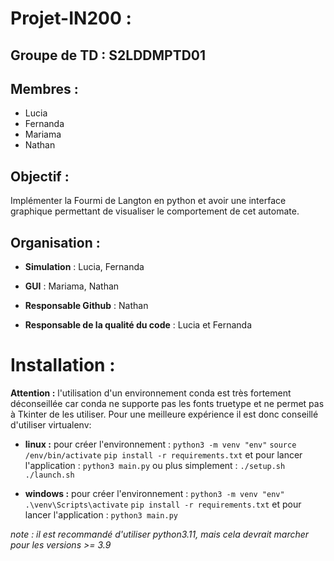 # Projet-IN200 :

## Groupe de TD : S2LDDMPTD01

## Membres :

- Lucia
- Fernanda
- Mariama
- Nathan

## Objectif :

Implémenter la Fourmi de Langton en python et avoir une interface graphique permettant de visualiser le comportement de
cet automate.

## Organisation :

- **Simulation** : Lucia, Fernanda
- **GUI** : Mariama, Nathan

- **Responsable Github** : Nathan
- **Responsable de la qualité du code** : Lucia et Fernanda


# Installation :



**Attention :** l'utilisation d'un environnement conda est très fortement déconseillée car conda ne supporte pas les fonts truetype et ne permet pas à Tkinter de les utiliser. Pour une meilleure expérience il est donc conseillé d'utiliser virtualenv:

- **linux :**
pour créer l'environnement :
`python3 -m venv "env"`
`source /env/bin/activate`
`pip install -r requirements.txt`
et pour lancer l'application : 
`python3 main.py`
ou plus simplement : 
`./setup.sh`
`./launch.sh`

- **windows :**
pour créer l'environnement :
 `python3 -m venv "env"`
 `.\venv\Scripts\activate`
 `pip install -r requirements.txt`
 et pour lancer l'application : 
 `python3 main.py`
 
 *note : il est recommandé d'utiliser python3.11, mais cela devrait marcher pour les versions >= 3.9*
